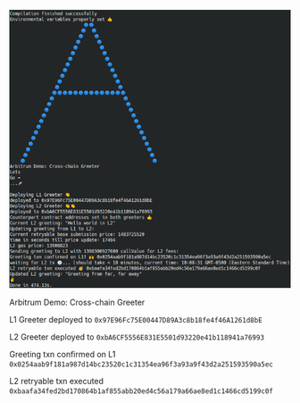 ![alt text](https://github.com/BenNojokes/Images/blob/main/demo-greeter.png)

Arbitrum Demo: Cross-chain Greeter

L1 Greeter deployed to `0x97E96Fc75E00447D89A3c8b18fe4f46A1261d8bE`

L2 Greeter deployed to `0xbA6CF5556E831E5501d93220e41b118941a76993`

Greeting txn confirmed on L1 `0x0254aab9f181a987d14bc23520c1c31354ea96f3a93a9f43d2a251593590a5ec`

L2 retryable txn executed `0xbaafa34fed2bd170864b1af855abb20ed4c56a179a66ae8ed1c1466cd5199c0f`
